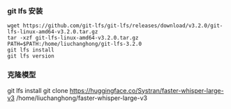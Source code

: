 ### git lfs 安装
```text
wget https://github.com/git-lfs/git-lfs/releases/download/v3.2.0/git-lfs-linux-amd64-v3.2.0.tar.gz
tar -xzf git-lfs-linux-amd64-v3.2.0.tar.gz
PATH=$PATH:/home/liuchanghong/git-lfs-3.2.0
git lfs install
git lfs version
```
###  克隆模型
git lfs install
git clone https://huggingface.co/Systran/faster-whisper-large-v3 /home/liuchanghong/faster-whisper-large-v3
